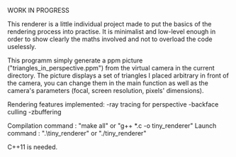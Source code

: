 WORK IN PROGRESS

This renderer is a little individual project made to put the basics of the rendering process into practise.
It is minimalist and low-level enough in order to show clearly the maths involved and not to overload the code uselessly.

This programm simply generate a ppm picture ("triangles_in_perspective.ppm") from the virtual camera in the current directory. 
The picture displays a set of triangles I placed arbitrary in front of the camera, you can change them in the main function as well as the camera's parameters (focal, screen resolution, pixels' dimensions).

Rendering features implemented:
-ray tracing for perspective
-backface culling
-zbuffering

Compilation command : "make all" or "g++ *.c -o tiny_renderer"
Launch command : ".\tiny_renderer" or "./tiny_renderer"

C++11 is needed.
